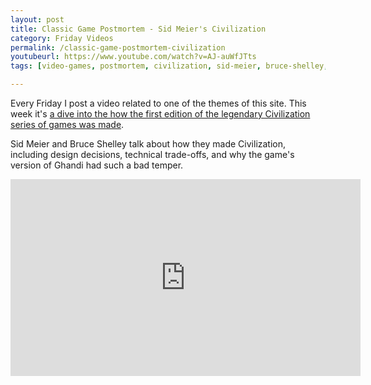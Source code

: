 ```yaml
---
layout: post
title: Classic Game Postmortem - Sid Meier's Civilization
category: Friday Videos
permalink: /classic-game-postmortem-civilization
youtubeurl: https://www.youtube.com/watch?v=AJ-auWfJTts
tags: [video-games, postmortem, civilization, sid-meier, bruce-shelley, gdc]

---
```

Every Friday I post a video related to one of the themes of this site. This week it's [a dive into the how the first edition of the legendary Civilization series of games was made](https://www.youtube.com/watch?v=AJ-auWfJTts).

Sid Meier and Bruce Shelley talk about how they made Civilization, including design decisions, technical trade-offs, and why the game's version of Ghandi had such a bad temper.

<iframe width="560" height="315" src="https://www.youtube-nocookie.com/embed/AJ-auWfJTts" title="YouTube video player" frameborder="0" allow="accelerometer; autoplay; clipboard-write; encrypted-media; gyroscope; picture-in-picture" allowfullscreen></iframe>
